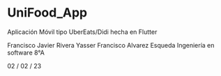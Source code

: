 # UniFood_App
Aplicación Móvil tipo UberEats/Didi hecha en Flutter

Francisco Javier Rivera
Yasser Francisco Alvarez Esqueda
Ingeniería en software 8°A




02 / 02 / 23
